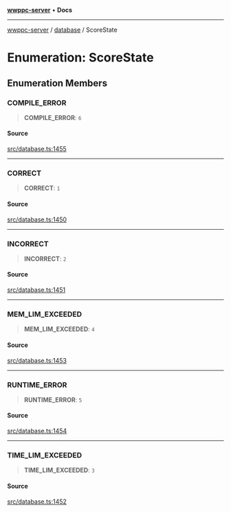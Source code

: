 [**wwppc-server**](../../README.md) • **Docs**

***

[wwppc-server](../../modules.md) / [database](../README.md) / ScoreState

# Enumeration: ScoreState

## Enumeration Members

### COMPILE\_ERROR

> **COMPILE\_ERROR**: `6`

#### Source

[src/database.ts:1455](https://github.com/WWPPC/WWPPC-server/blob/7d555ed708ef67895244cc584473d7c0aa4c1395/src/database.ts#L1455)

***

### CORRECT

> **CORRECT**: `1`

#### Source

[src/database.ts:1450](https://github.com/WWPPC/WWPPC-server/blob/7d555ed708ef67895244cc584473d7c0aa4c1395/src/database.ts#L1450)

***

### INCORRECT

> **INCORRECT**: `2`

#### Source

[src/database.ts:1451](https://github.com/WWPPC/WWPPC-server/blob/7d555ed708ef67895244cc584473d7c0aa4c1395/src/database.ts#L1451)

***

### MEM\_LIM\_EXCEEDED

> **MEM\_LIM\_EXCEEDED**: `4`

#### Source

[src/database.ts:1453](https://github.com/WWPPC/WWPPC-server/blob/7d555ed708ef67895244cc584473d7c0aa4c1395/src/database.ts#L1453)

***

### RUNTIME\_ERROR

> **RUNTIME\_ERROR**: `5`

#### Source

[src/database.ts:1454](https://github.com/WWPPC/WWPPC-server/blob/7d555ed708ef67895244cc584473d7c0aa4c1395/src/database.ts#L1454)

***

### TIME\_LIM\_EXCEEDED

> **TIME\_LIM\_EXCEEDED**: `3`

#### Source

[src/database.ts:1452](https://github.com/WWPPC/WWPPC-server/blob/7d555ed708ef67895244cc584473d7c0aa4c1395/src/database.ts#L1452)
